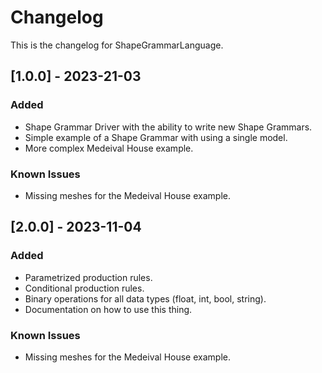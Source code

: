 # Changelog
This is the changelog for ShapeGrammarLanguage.

## [1.0.0] - 2023-21-03
### Added
- Shape Grammar Driver with the ability to write new Shape Grammars.
- Simple example of a Shape Grammar with using a single model.
- More complex Medeival House example.

### Known Issues
- Missing meshes for the Medeival House example.


## [2.0.0] - 2023-11-04
### Added
- Parametrized production rules.
- Conditional production rules.
- Binary operations for all data types (float, int, bool, string).
- Documentation on how to use this thing.

### Known Issues
- Missing meshes for the Medeival House example.